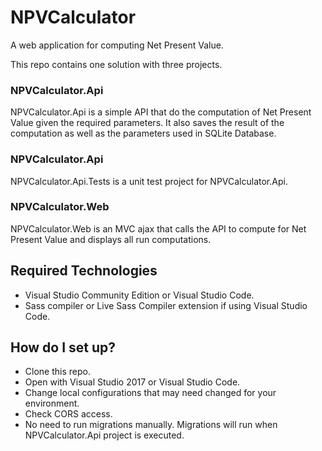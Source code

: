 # NPVCalculator

A web application for computing Net Present Value.

This repo contains one solution with three projects.

### NPVCalculator.Api
NPVCalculator.Api is a simple API that do the computation of Net Present Value given the required parameters. It also saves the result of the computation as well as the parameters used in SQLite Database.

### NPVCalculator.Api
NPVCalculator.Api.Tests is a unit test project for NPVCalculator.Api.

### NPVCalculator.Web
NPVCalculator.Web is an MVC ajax that calls the API to compute for Net Present Value and displays all run computations.

## Required Technologies

* Visual Studio Community Edition or Visual Studio Code.
* Sass compiler or Live Sass Compiler extension if using Visual Studio Code.

## How do I set up?

* Clone this repo.
* Open with Visual Studio 2017 or Visual Studio Code.
* Change local configurations that may need changed for your environment.
* Check CORS access.
* No need to run migrations manually. Migrations will run when NPVCalculator.Api project is executed.
